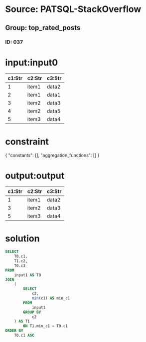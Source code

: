# Source: PATSQL-StackOverflow
## Group: top_rated_posts
### ID: 037

# input:input0

| c1:Str | c2:Str | c3:Str |
|---|---|---|
| 1 | item1 | data2 |
| 2 | item1 | data1 |
| 3 | item2 | data3 |
| 4 | item2 | data5 |
| 5 | item3 | data4 |

# constraint

{
  "constants": [],
  "aggregation_functions": []
}

# output:output

| c1:Str | c2:Str | c3:Str |
|---|---|---|
| 1 | item1 | data2 |
| 3 | item2 | data3 |
| 5 | item3 | data4 |

# solution

```sql
SELECT
    T0.c1,
    T1.c2,
    T0.c3 
FROM
    input1 AS T0 
JOIN
    (
        SELECT
            c2,
            min(c1) AS min_c1 
        FROM
            input1 
        GROUP BY
            c2
    ) AS T1 
        ON T1.min_c1 = T0.c1 
ORDER BY
    T0.c1 ASC
```
